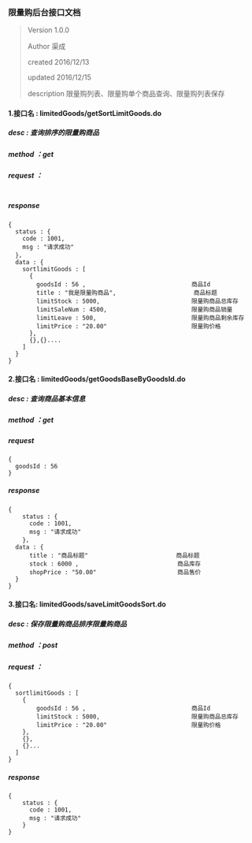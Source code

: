 ### 限量购后台接口文档

> Version  1.0.0
>
> Author 	渠成
>
> created 	2016/12/13
>
> updated 2016/12/15
>
> description   限量购列表、限量购单个商品查询、限量购列表保存



#### 1.接口名 : limitedGoods/getSortLimitGoods.do

##### desc : 查询排序的限量购商品

##### method ：get

##### request ： 

```

```

##### response

```
{
  status : {
    code : 1001,
    msg : "请求成功"
  }，
  data : {
    sortlimitGoods : [
      {
        goodsId : 56 ,								商品Id
        title :	"我是限量购商品",  					商品标题
        limitStock : 5000,							限量购商品总库存
        limitSaleNum : 4500,						限量购商品销量
        limitLeave : 500,							限量购商品剩余库存
        limitPrice : "20.00"						限量购价格
      },
      {},{}....
    ]
  }
}
```



#### 2.接口名 : limitedGoods/getGoodsBaseByGoodsId.do

##### desc : 查询商品基本信息

##### method ：get

##### request

````
{
  goodsId : 56
}
````

##### response

```
{
	status : {
      code : 1001,
      msg : "请求成功"
  	}，
  data : {
      title : "商品标题"						 商品标题
      stock : 6000 , 							商品库存
      shopPrice : "50.00"						商品售价
  }
}
```



#### 3.接口名: limitedGoods/saveLimitGoodsSort.do

##### desc : 保存限量购商品排序限量购商品

##### method ：post

##### request ：

```
{
  sortlimitGoods : [
    {
      	goodsId : 56 ,								商品Id
        limitStock : 5000,							限量购商品总库存
        limitPrice : "20.00"						限量购价格
    },
    {},
    {}...
  ]
}
```

##### response

```
{
	status : {
      code : 1001,
      msg : "请求成功"
  	}
}
```

